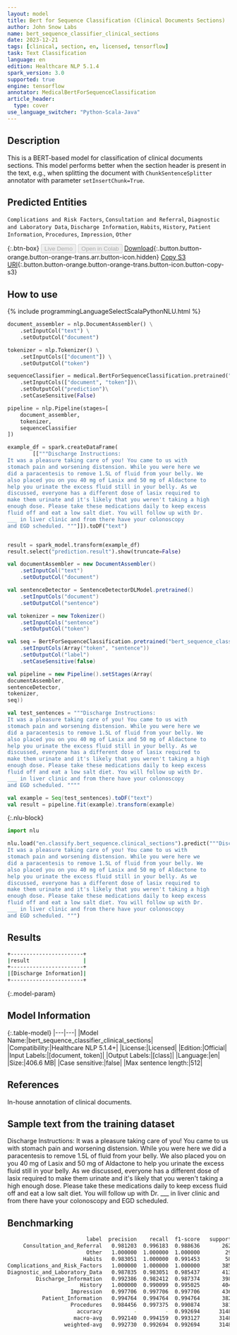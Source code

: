 ```yaml
---
layout: model
title: Bert for Sequence Classification (Clinical Documents Sections)
author: John Snow Labs
name: bert_sequence_classifier_clinical_sections
date: 2023-12-21
tags: [clinical, section, en, licensed, tensorflow]
task: Text Classification
language: en
edition: Healthcare NLP 5.1.4
spark_version: 3.0
supported: true
engine: tensorflow
annotator: MedicalBertForSequenceClassification
article_header:
  type: cover
use_language_switcher: "Python-Scala-Java"
---
```


## Description

This is a BERT-based model for classification of clinical documents sections. This model performs better when the section header is present in the text, e.g., when splitting the document with `ChunkSentenceSplitter` annotator with parameter `setInsertChunk=True`.

## Predicted Entities

`Complications and Risk Factors`, `Consultation and Referral`, `Diagnostic and Laboratory Data`, `Discharge Information`, `Habits`, `History`, `Patient Information`, `Procedures`, `Impression`, `Other`

{:.btn-box}
<button class="button button-orange" disabled>Live Demo</button>
<button class="button button-orange" disabled>Open in Colab</button>
[Download](https://s3.amazonaws.com/auxdata.johnsnowlabs.com/clinical/models/bert_sequence_classifier_clinical_sections_en_5.1.4_3.0_1703164186752.zip){:.button.button-orange.button-orange-trans.arr.button-icon.hidden}
[Copy S3 URI](s3://auxdata.johnsnowlabs.com/clinical/models/bert_sequence_classifier_clinical_sections_en_5.1.4_3.0_1703164186752.zip){:.button.button-orange.button-orange-trans.button-icon.button-copy-s3}

## How to use



<div class="tabs-box" markdown="1">
{% include programmingLanguageSelectScalaPythonNLU.html %}
  
```python
document_assembler = nlp.DocumentAssembler() \
    .setInputCol("text") \
    .setOutputCol("document")

tokenizer = nlp.Tokenizer() \
    .setInputCols(["document"]) \
    .setOutputCol("token")

sequenceClassifier = medical.BertForSequenceClassification.pretrained("bert_sequence_classifier_clinical_sections", "en", "clinical/models")\
    .setInputCols(["document", "token"])\
    .setOutputCol("prediction")\
    .setCaseSensitive(False)

pipeline = nlp.Pipeline(stages=[
    document_assembler, 
    tokenizer,
    sequenceClassifier  
])

example_df = spark.createDataFrame(
        [["""Discharge Instructions:
It was a pleasure taking care of you! You came to us with 
stomach pain and worsening distension. While you were here we 
did a paracentesis to remove 1.5L of fluid from your belly. We 
also placed you on you 40 mg of Lasix and 50 mg of Aldactone to 
help you urinate the excess fluid still in your belly. As we 
discussed, everyone has a different dose of lasix required to 
make them urinate and it's likely that you weren't taking a high 
enough dose. Please take these medications daily to keep excess 
fluid off and eat a low salt diet. You will follow up with Dr. 
___ in liver clinic and from there have your colonoscopy 
and EGD scheduled. """]]).toDF("text")


result = spark_model.transform(example_df)
result.select("prediction.result").show(truncate=False)
```
```scala
val documentAssembler = new DocumentAssembler()
    .setInputCol("text")
    .setOutputCol("document")

val sentenceDetector = SentenceDetectorDLModel.pretrained()
    .setInputCols("document")
    .setOutputCol("sentence")

val tokenizer = new Tokenizer()
    .setInputCols("sentence")
    .setOutputCol("token")

val seq = BertForSequenceClassification.pretrained("bert_sequence_classifier_clinical_sections", "en", "clinical/models")
    .setInputCols(Array("token", "sentence"))
    .setOutputCol("label")
    .setCaseSensitive(false)

val pipeline = new Pipeline().setStages(Array(
documentAssembler,
sentenceDetector,
tokenizer,
seq))

val test_sentences = """Discharge Instructions:
It was a pleasure taking care of you! You came to us with 
stomach pain and worsening distension. While you were here we 
did a paracentesis to remove 1.5L of fluid from your belly. We 
also placed you on you 40 mg of Lasix and 50 mg of Aldactone to 
help you urinate the excess fluid still in your belly. As we 
discussed, everyone has a different dose of lasix required to 
make them urinate and it's likely that you weren't taking a high 
enough dose. Please take these medications daily to keep excess 
fluid off and eat a low salt diet. You will follow up with Dr. 
___ in liver clinic and from there have your colonoscopy 
and EGD scheduled. """"

val example = Seq(test_sentences).toDF("text")
val result = pipeline.fit(example).transform(example)
```

{:.nlu-block}
```python
import nlu

nlu.load("en.classify.bert_sequence.clinical_sections").predict("""Discharge Instructions:
It was a pleasure taking care of you! You came to us with 
stomach pain and worsening distension. While you were here we 
did a paracentesis to remove 1.5L of fluid from your belly. We 
also placed you on you 40 mg of Lasix and 50 mg of Aldactone to 
help you urinate the excess fluid still in your belly. As we 
discussed, everyone has a different dose of lasix required to 
make them urinate and it's likely that you weren't taking a high 
enough dose. Please take these medications daily to keep excess 
fluid off and eat a low salt diet. You will follow up with Dr. 
___ in liver clinic and from there have your colonoscopy 
and EGD scheduled. """)
```
</div>

## Results

```bash
+-----------------------+
|result                 |
+-----------------------+
|[Discharge Information]|
+-----------------------+
```

{:.model-param}
## Model Information

{:.table-model}
|---|---|
|Model Name:|bert_sequence_classifier_clinical_sections|
|Compatibility:|Healthcare NLP 5.1.4+|
|License:|Licensed|
|Edition:|Official|
|Input Labels:|[document, token]|
|Output Labels:|[class]|
|Language:|en|
|Size:|406.6 MB|
|Case sensitive:|false|
|Max sentence length:|512|

## References

In-house annotation of clinical documents.

## Sample text from the training dataset

Discharge Instructions:
It was a pleasure taking care of you! You came to us with 
stomach pain and worsening distension. While you were here we 
did a paracentesis to remove 1.5L of fluid from your belly. We 
also placed you on you 40 mg of Lasix and 50 mg of Aldactone to 
help you urinate the excess fluid still in your belly. As we 
discussed, everyone has a different dose of lasix required to 
make them urinate and it's likely that you weren't taking a high 
enough dose. Please take these medications daily to keep excess 
fluid off and eat a low salt diet. You will follow up with Dr. 
___ in liver clinic and from there have your colonoscopy 
and EGD scheduled.

## Benchmarking

```bash
                         label  precision    recall  f1-score   support
     Consultation_and_Referral   0.981203  0.996183  0.988636       262
                         Other   1.000000  1.000000  1.000000        29
                        Habits   0.983051  1.000000  0.991453        58
Complications_and_Risk_Factors   1.000000  1.000000  1.000000       385
Diagnostic_and_Laboratory_Data   0.987835  0.983051  0.985437       413
         Discharge_Information   0.992386  0.982412  0.987374       398
                       History   1.000000  0.990099  0.995025       404
                    Impression   0.997706  0.997706  0.997706       436
           Patient_Information   0.994764  0.994764  0.994764       382
                    Procedures   0.984456  0.997375  0.990874       381
                      accuracy          -         -  0.992694      3148
                     macro-avg   0.992140  0.994159  0.993127      3148
                  weighted-avg   0.992730  0.992694  0.992694      3148
```
